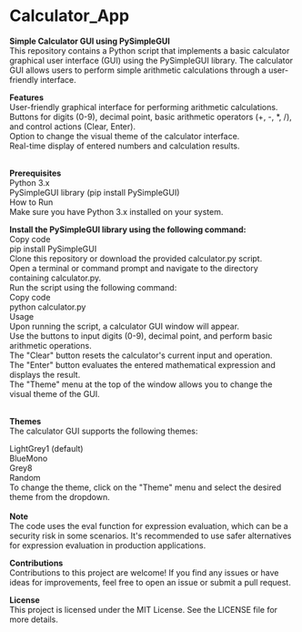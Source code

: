 # Calculator_App

<p>
<b>Simple Calculator GUI using PySimpleGUI</b><br> 
This repository contains a Python script that implements a basic calculator graphical user interface (GUI) using the PySimpleGUI library. The calculator GUI allows users to perform simple arithmetic calculations through a user-friendly interface.<br>

<b>Features</b><br>
User-friendly graphical interface for performing arithmetic calculations.<br>
Buttons for digits (0-9), decimal point, basic arithmetic operators (+, -, *, /), and control actions (Clear, Enter).<br>
Option to change the visual theme of the calculator interface.<br>
Real-time display of entered numbers and calculation results.<br><br>



<b>Prerequisites</b><br>
Python 3.x<br>
PySimpleGUI library (pip install PySimpleGUI)<br>
How to Run<br>
Make sure you have Python 3.x installed on your system.<br>

<b>Install the PySimpleGUI library using the following command:</b><br>
Copy code<br>
pip install PySimpleGUI<br>
Clone this repository or download the provided calculator.py script.<br>
Open a terminal or command prompt and navigate to the directory containing calculator.py.<br>
Run the script using the following command:<br>
Copy code<br>
python calculator.py<br>
Usage<br>
Upon running the script, a calculator GUI window will appear.<br>
Use the buttons to input digits (0-9), decimal point, and perform basic arithmetic operations.<br>
The "Clear" button resets the calculator's current input and operation.<br>
The "Enter" button evaluates the entered mathematical expression and displays the result.<br>
The "Theme" menu at the top of the window allows you to change the visual theme of the GUI.<br><br>

<b>Themes</B> <br>
The calculator GUI supports the following themes:<br>

LightGrey1 (default)<br>
BlueMono<br>
Grey8<br>
Random<br>
To change the theme, click on the "Theme" menu and select the desired theme from the dropdown.<br><br>
<b>Note</b><br>
The code uses the eval function for expression evaluation, which can be a security risk in some scenarios. It's recommended to use safer alternatives for expression evaluation in production applications.<br>

<b>Contributions</b><br>
Contributions to this project are welcome! If you find any issues or have ideas for improvements, feel free to open an issue or submit a pull request.<br>

<b>License</b><br>
This project is licensed under the MIT License. See the LICENSE file for more details.</p>
